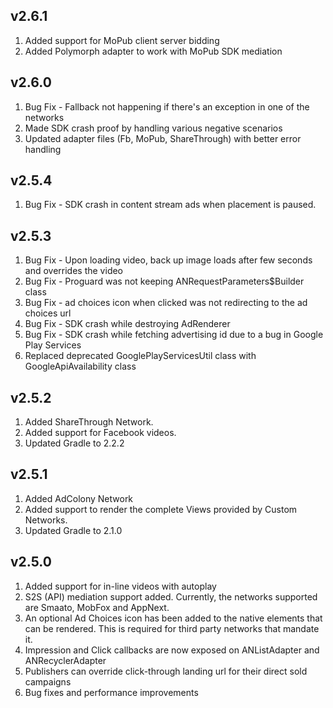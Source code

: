 ## v2.6.1
1. Added support for MoPub client server bidding
2. Added Polymorph adapter to work with MoPub SDK mediation

## v2.6.0
1. Bug Fix - Fallback not happening if there's an exception in one of the networks
2. Made SDK crash proof by handling various negative scenarios
3. Updated adapter files (Fb, MoPub, ShareThrough) with better error handling

## v2.5.4
1. Bug Fix - SDK crash in content stream ads when placement is paused.

## v2.5.3
1. Bug Fix - Upon loading video, back up image loads after few seconds and overrides the video
2. Bug Fix - Proguard was not keeping ANRequestParameters$Builder class
3. Bug Fix - ad choices icon when clicked was not redirecting to the ad choices url
4. Bug Fix - SDK crash while destroying AdRenderer
5. Bug Fix - SDK crash while fetching advertising id due to a bug in Google Play Services
6. Replaced deprecated GooglePlayServicesUtil class with GoogleApiAvailability class

## v2.5.2
1. Added ShareThrough Network.
2. Added support for Facebook videos.
3. Updated Gradle to 2.2.2

## v2.5.1
1. Added AdColony Network
2. Added support to render the complete Views provided by Custom Networks.
3. Updated Gradle to 2.1.0

## v2.5.0
1. Added support for in-line videos with autoplay
2. S2S (API) mediation support added. Currently, the networks supported are Smaato, MobFox and AppNext.
3. An optional Ad Choices icon has been added to the native elements that can be rendered. This is required for third party networks that mandate it.
4. Impression and Click callbacks are now exposed on ANListAdapter and ANRecyclerAdapter
5. Publishers can override click-through landing url for their direct sold campaigns
6. Bug fixes and performance improvements
